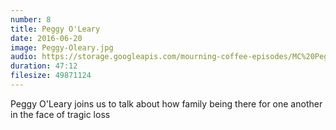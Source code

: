 ```yaml
---
number: 8
title: Peggy O'Leary
date: 2016-06-20
image: Peggy-Oleary.jpg
audio: https://storage.googleapis.com/mourning-coffee-episodes/MC%20Peggy%20O'leary.mp3
duration: 47:12
filesize: 49871124
---
```


Peggy O'Leary joins us to talk about how family being there for one another in the face of tragic loss
